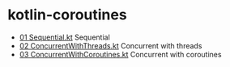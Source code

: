 # kotlin-coroutines

- [01 Sequential.kt]() Sequential
- [02 ConcurrentWithThreads.kt]() Concurrent with threads
- [03 ConcurrentWithCoroutines.kt]() Concurrent with coroutines